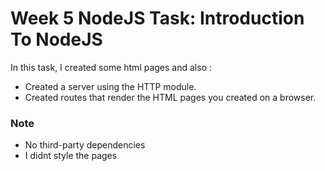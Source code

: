 # Week 5 NodeJS Task: Introduction To NodeJS

In this task, I created some html pages and also :
* Created a server using the HTTP module.
*  Created routes that render the HTML pages you created on a browser.

### Note
* No third-party dependencies
* I didnt style the pages
